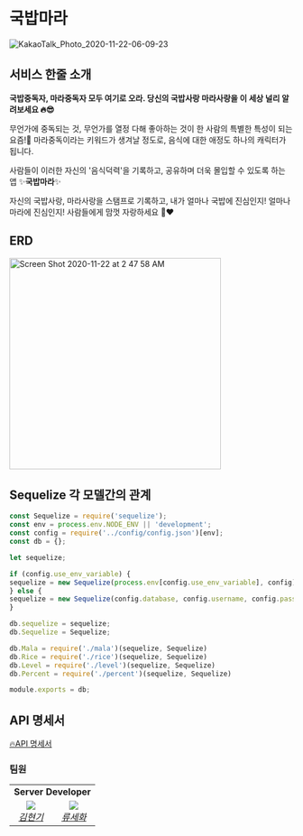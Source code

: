 # 국밥마라

![KakaoTalk_Photo_2020-11-22-06-09-23](https://user-images.githubusercontent.com/46921003/99888663-ee033600-2c91-11eb-852e-0a0d870c8dcb.jpeg)



## 서비스 한줄 소개

**국밥중독자, 마라중독자 모두 여기로 오라. 당신의 국밥사랑 마라사랑을 이 세상 널리 알려보세요 🔥😎**

무언가에 중독되는 것, 무언가를 열정 다해 좋아하는 것이 한 사람의 특별한 특성이 되는 요즘!👀 마라중독이라는 키워드가 생겨날 정도로, 음식에 대한 애정도 하나의 캐릭터가 됩니다.

사람들이 이러한 자신의 '음식덕력'을 기록하고, 공유하며 더욱 몰입할 수 있도록 하는 앱 ✨**국밥마라**✨

자신의 국밥사랑, 마라사랑을 스탬프로 기록하고, 내가 얼마나 국밥에 진심인지! 얼마나 마라에 진심인지! 사람들에게 맘껏 자랑하세요 🥺❤️



## ERD

<img width="375" alt="Screen Shot 2020-11-22 at 2 47 58 AM" src="https://user-images.githubusercontent.com/46921003/99883853-496efd00-2c6d-11eb-973a-719d90a23099.png">



## Sequelize 각 모델간의 관계 

```javascript
const Sequelize = require('sequelize');
const env = process.env.NODE_ENV || 'development';
const config = require('../config/config.json')[env];
const db = {};

let sequelize;

if (config.use_env_variable) {
sequelize = new Sequelize(process.env[config.use_env_variable], config);
} else {
sequelize = new Sequelize(config.database, config.username, config.password, config);
}

db.sequelize = sequelize; 
db.Sequelize = Sequelize;

db.Mala = require('./mala')(sequelize, Sequelize)
db.Rice = require('./rice')(sequelize, Sequelize)
db.Level = require('./level')(sequelize, Sequelize)
db.Percent = require('./percent')(sequelize, Sequelize)

module.exports = db;
```





## API 명세서

[🔥API 명세서](https://github.com/SOPT-27th-Hackathon-6th/Server/wiki)



### 팀원

<table>
    <tr align="center">
      <td colspan="3"><b>Server Developer<b></td>
    </tr>
    <tr align="center">
        <td>
            <img src="https://github.com/MyunDev.png?size=100">
            <br>
            <a href="https://github.com/MyunDev"><I>김현기</I></a>
        </td>
        <td>
            <img src="https://github.com/sophryu99.png?size=100">
            <br>
            <a href="https://github.com/sophryu99"><I>류세화</I></a>
        </td>
    </tr>
    <tr align="center">
    </tr>
</table>


